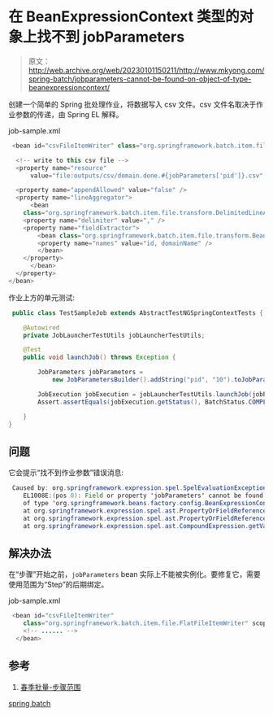 # 在 BeanExpressionContext 类型的对象上找不到 jobParameters

> 原文：<http://web.archive.org/web/20230101150211/http://www.mkyong.com/spring-batch/jobparameters-cannot-be-found-on-object-of-type-beanexpressioncontext/>

创建一个简单的 Spring 批处理作业，将数据写入 csv 文件。csv 文件名取决于作业参数的传递，由 Spring EL 解释。

job-sample.xml

```java
 <bean id="csvFileItemWriter" class="org.springframework.batch.item.file.FlatFileItemWriter">

  <!-- write to this csv file -->
  <property name="resource" 
      value="file:outputs/csv/domain.done.#{jobParameters['pid']}.csv" />

  <property name="appendAllowed" value="false" />
  <property name="lineAggregator">
      <bean
	class="org.springframework.batch.item.file.transform.DelimitedLineAggregator">
	<property name="delimiter" value="," />
	<property name="fieldExtractor">
	    <bean class="org.springframework.batch.item.file.transform.BeanWrapperFieldExtractor">
		<property name="names" value="id, domainName" />
	    </bean>
	</property>
      </bean>
  </property>
</bean> 
```

作业上方的单元测试:

```java
 public class TestSampleJob extends AbstractTestNGSpringContextTests {

    @Autowired
    private JobLauncherTestUtils jobLauncherTestUtils;

    @Test
    public void launchJob() throws Exception {

    	JobParameters jobParameters = 
    	    new JobParametersBuilder().addString("pid", "10").toJobParameters();

        JobExecution jobExecution = jobLauncherTestUtils.launchJob(jobParameters);
        Assert.assertEquals(jobExecution.getStatus(), BatchStatus.COMPLETED);

    }
} 
```

## 问题

它会提示“找不到作业参数”错误消息:

```java
 Caused by: org.springframework.expression.spel.SpelEvaluationException: 
	EL1008E:(pos 0): Field or property 'jobParameters' cannot be found on object 
	of type 'org.springframework.beans.factory.config.BeanExpressionContext'
	at org.springframework.expression.spel.ast.PropertyOrFieldReference.readProperty(PropertyOrFieldReference.java:208)
	at org.springframework.expression.spel.ast.PropertyOrFieldReference.getValueInternal(PropertyOrFieldReference.java:72)
	at org.springframework.expression.spel.ast.CompoundExpression.getValueInternal(CompoundExpression.java:52) 
```

 ## 解决办法

在“步骤”开始之前，`jobParameters` bean 实际上不能被实例化。要修复它，需要使用范围为“Step”的后期绑定。

job-sample.xml

```java
 <bean id="csvFileItemWriter" 
	class="org.springframework.batch.item.file.FlatFileItemWriter" scope="step">
	<!-- ...... -->
  </bean> 
```

 ## 参考

1.  [春季批量-步骤范围](http://web.archive.org/web/20190201025040/http://static.springsource.org/spring-batch/reference/html/configureStep.html#step-scope)

[spring batch](http://web.archive.org/web/20190201025040/http://www.mkyong.com/tag/spring-batch/)







